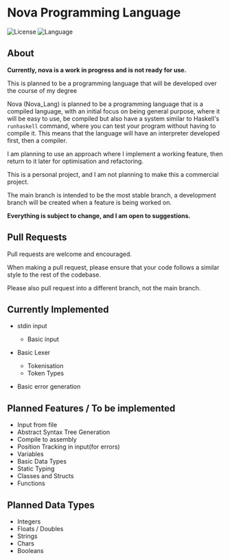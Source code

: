# Nova Programming Language
![License](https://img.shields.io/badge/license-Apache_2.0-orange.svg)
![Language](https://img.shields.io/badge/language-C++-blue.svg)

## About
<strong>Currently, nova is a work in progress and is not ready for use.</strong>

This is planned to be a programming language that will be developed over the course of my degree

Nova (Nova_Lang) is planned to be a programming language that is a compiled language, 
with an initial focus on being general purpose, where it will be easy to use, be 
compiled but also have a system similar to Haskell's `runhaskell` command, where 
you can test your program without having to compile it. This means that the language
will have an interpreter developed first, then a compiler.

I am planning to use an approach where I implement a working feature, then return
to it later for optimisation and refactoring.

This is a personal project, and I am not planning to make this a commercial project.

The main branch is intended to be the most stable branch, a development branch will be 
created when a feature is being worked on.

<strong>Everything is subject to change, and I am open to suggestions.</strong>

## Pull Requests

Pull requests are welcome and encouraged.

When making a pull request, please ensure that your code follows a similar style
to the rest of the codebase.

Please also pull request into a different branch, not the main branch.

## Currently Implemented

- stdin input
    - Basic input 

- Basic Lexer
    - Tokenisation
    - Token Types
- Basic error generation

## Planned Features / To be implemented

- Input from file
- Abstract Syntax Tree Generation
- Compile to assembly
- Position Tracking in input(for errors)
- Variables
- Basic Data Types
- Static Typing
- Classes and Structs
- Functions

## Planned Data Types

- Integers
- Floats / Doubles
- Strings
- Chars
- Booleans
